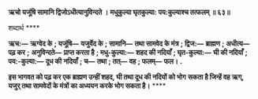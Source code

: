 **ऋचो यजूंषि सामानि द्विजोऽधीत्यानुविन्दते ।** **मधुकुल्या घृतकुल्या: पय:कुल्याश्च तत्फलम् ॥ ६३॥** 

शब्दार्थ **** 

**ऋच:—** **ऋग्वेद के** **; यजूंषि—** **यजुर्वेद के** **; सामानि—** **तथा सामवेद के मंत्र** **; द्विज:—** **ब्राह्मण** **; अधीत्य—** **पढ़ कर** **;** **अनुविन्दते—** **प्राप्त करता है** **; मधु-कुल्या:—** **शहद की नदियाँ** **; घृत-कुल्या:—** **घी की नदियाँ** **; पय:-कुल्या:—** **दूध की** **नदियाँ** **; च—** **तथा** **; तत्—** **वह** **; फलम्—** **फल।** **.** 

**इस भागवत को पढ़ कर एक ब्राह्मण उन्हीं शहद, घी तथा दूध की नदियों को भोग** **सकता है जिन्हें वह ऋग्, यजुर् तथा सामवेदों के मंत्रों का अध्ययन करके भोग सकता है।** **** 
